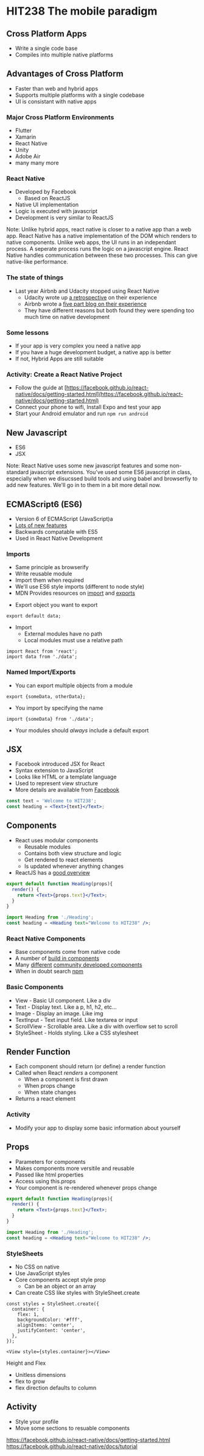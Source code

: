 <!-- .slide: data-background-image="../images/bg-smartphone.jpg" -->
# HIT238 The mobile paradigm



<!-- .slide: data-background-image="../images/bg-smartphone.jpg" -->
## Cross Platform Apps
* Write a single code base
* Compiles into multiple native platforms


<!-- .slide: data-background-image="../images/bg-smartphone.jpg" -->
## Advantages of Cross Platform
* Faster than web and hybrid apps
* Supports multiple platforms with a single codebase
* UI is consistant with native apps


<!-- .slide: data-background-image="../images/bg-smartphone.jpg" -->
### Major Cross Platform Environments
* Flutter
* Xamarin
* React Native
* Unity
* Adobe Air
* many many more



<!-- .slide: data-background-image="../images/bg-smartphone.jpg" -->
### React Native
* Developed by Facebook
	* Based on ReactJS
* Native UI implementation
* Logic is executed with javascript
* Development is very similar to ReactJS

Note:
Unlike hybrid apps, react native is closer to a native app than a web app. React Native has a native implementation of the DOM which renders to native components. Unlike web apps, the UI runs in an independant process. A seperate process runs the logic on a javascript engine. React Native handles communication between these two processes. This can give native-like performance. 


<!-- .slide: data-background-image="../images/bg-smartphone.jpg" -->
### The state of things
* Last year Airbnb and Udacity stopped using React Native
	* Udacity wrote up [a retrospective](https://engineering.udacity.com/react-native-a-retrospective-from-the-mobile-engineering-team-at-udacity-89975d6a8102) on their experience
	* Airbnb wrote a [five part blog on their experience](https://medium.com/airbnb-engineering/react-native-at-airbnb-f95aa460be1c)
	* They have different reasons but both found they were spending too much time on native development


<!-- .slide: data-background-image="../images/bg-smartphone.jpg" -->
### Some lessons
* If your app is very complex you need a native app
* If you have a huge development budget, a native app is better
* If not, Hybrid Apps are still suitable


<!-- .slide: data-background-image="../images/bg-smartphone.jpg" -->
### Activity: Create a React Native Project
* Follow the guide at [https://facebook.github.io/react-native/docs/getting-started.html](https://facebook.github.io/react-native/docs/getting-started.html)
* Connect your phone to wifi, Install Expo and test your app
* Start your Android emulator and run `npm run android`



<!-- .slide: data-background-image="../images/bg-smartphone.jpg" -->
## New Javascript
* ES6
* JSX

Note: React Native uses some new javascript features and some non-standard javascript extensions. You've used some ES6 javascript in class, especially when we disucssed build tools and using babel and browserfiy to add new features. We'll go in to them in a bit more detail now.


<!-- .slide: data-background-image="../images/bg-smartphone.jpg" -->
## ECMAScript6 (ES6)
* Version 6 of ECMAScript (JavaScript)a
* [Lots of new features](http://www.reactnativeexpress.com/es6)
* Backwards compatable with ES5
* Used in React Native Development


<!-- .slide: data-background-image="../images/bg-smartphone.jpg" -->
### Imports
* Same principle as browserify
* Write reusable module
* Import them when required
* We'll use ES6 style imports (different to node style)
* MDN Provides resources on [import](https://developer.mozilla.org/en-US/docs/Web/JavaScript/Reference/Statements/import) and [exports](https://developer.mozilla.org/en-US/docs/Web/JavaScript/Reference/Statements/export)


<!-- .slide: data-background-image="../images/bg-smartphone.jpg" -->
* Export object you want to export
```
export default data;
```

* Import
	* External modules have no path
	* Local modules must use a relative path
```
import React from 'react';
import data from './data';
```


<!-- .slide: data-background-image="../images/bg-smartphone.jpg" -->
### Named Import/Exports
* You can export multiple objects from a module
```
export {someData, otherData};
```

* You import by specifying the name
```
import {someData} from './data';
```

* Your modules should _always_ include a default export


<!-- .slide: data-background-image="../images/bg-smartphone.jpg" -->
## JSX
* Facebook introduced JSX for React
* Syntax extension to JavaScript
* Looks like HTML or a template language
* Used to represent view structure
* More details are available from [Facebook](https://reactjs.org/docs/introducing-jsx.html)


<!-- .slide: data-background-image="../images/bg-smartphone.jpg" -->
```jsx
const text = 'Welcome to HIT238';
const heading = <Text>{text}</Text>;
```



<!-- .slide: data-background-image="../images/bg-smartphone.jpg" -->
## Components
* React uses modular components
	* Reusable modules
	* Contains both view structure and logic
	* Get rendered to react elements
	* Is updated whenever anything changes
* ReactJS has a [good overview](https://reactjs.org/docs/components-and-props.html)


<!-- .slide: data-background-image="../images/bg-smartphone.jpg" -->
```jsx
export default function Heading(props){
  render() {
    return <Text>{props.text}</Text>;
  }
}
```

```jsx
import Heading from './Heading';
const heading = <Heading text="Welcome to HIT238" />;
```


<!-- .slide: data-background-image="../images/bg-smartphone.jpg" -->
### React Native Components
* Base components come from native code
* A number of [build in components](https://facebook.github.io/react-native/docs/components-and-apis.html)
* Many [different](https://nativebase.io/) [community developed components](http://www.awesome-react-native.com/)
* When in doubt search [npm](https://www.npmjs.com/search?q=react-native&page=1&ranking=optimal)


<!-- .slide: data-background-image="../images/bg-smartphone.jpg" -->
### Basic Components
* View - Basic UI component. Like a div
* Text - Display text. Like a p, h1, h2, etc...
* Image - Display an image. Like img
* TextInput - Text input field. Like textarea or input
* ScrollView - Scrollable area. Like a div with overflow set to scroll
* StyleSheet - Holds styling. Like a CSS stylesheet


<!-- .slide: data-background-image="../images/bg-smartphone.jpg" -->
## Render Function
* Each component should return (or define) a render function
* Called when React _renders_ a component
	* When a component is first drawn
	* When props change
	* When state changes
* Returns a react element



<!-- .slide: data-background-image="../images/bg-smartphone.jpg" -->
### Activity
* Modify your app to display some basic information about yourself


<!-- .slide: data-background-image="../images/bg-smartphone.jpg" -->
## Props
* Parameters for components
* Makes components more versitile and reusable
* Passed like html properties
* Access using this.props
* Your component is re-rendered whenever props change


<!-- .slide: data-background-image="../images/bg-smartphone.jpg" -->
```jsx
export default function Heading(props){
  render() {
    return <Text>{props.text}</Text>;
  }
}
```

```jsx
import Heading from './Heading';
const heading = <Heading text="Welcome to HIT238" />;
```


<!-- .slide: data-background-image="../images/bg-smartphone.jpg" -->
### StyleSheets
* No CSS on native
* Use JavaScript styles
* Core components accept style prop
	* Can be an object or an array
* Can create CSS like styles with StyleSheet.create


<!-- .slide: data-background-image="../images/bg-smartphone.jpg" -->
```
const styles = StyleSheet.create({
  container: {
    flex: 1,
    backgroundColor: '#fff',
    alignItems: 'center',
    justifyContent: 'center',
  },
});
```

```
<View style={styles.container}></View>
```


<!-- .slide: data-background-image="../images/bg-smartphone.jpg" -->
Height and Flex
* Unitless dimensions
* flex to grow
* flex direction defaults to column


<!-- .slide: data-background-image="../images/bg-smartphone.jpg" -->
## Activity
* Style your profile
* Move some sections to resuable components


https://facebook.github.io/react-native/docs/getting-started.html
https://facebook.github.io/react-native/docs/tutorial
